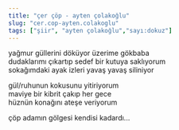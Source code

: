```yaml
---
title: "çer çöp - ayten çolakoğlu"
slug: "cer.cop-ayten.colakoglu"
tags: ["şiir", "ayten çolakoğlu","sayı:dokuz"]
---
```


yağmur güllerini döküyor üzerime gökbaba  
dudaklarımı çıkartıp sedef bir kutuya saklıyorum\
sokağımdaki ayak izleri yavaş yavaş siliniyor

gül/ruhunun kokusunu yitiriyorum\
maviye bir kibrit çakıp her gece\
hüznün konağını ateşe veriyorum

çöp adamın gölgesi kendisi kadardı...
